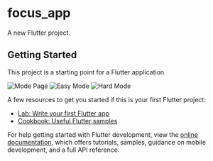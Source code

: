 # focus_app

A new Flutter project.

## Getting Started

This project is a starting point for a Flutter application.

![Mode Page](screenshots/SelectMode.png)
![Easy Mode](screenshots/EasyMode.png)
![Hard Mode](screenshots/HardMode.png)

A few resources to get you started if this is your first Flutter project:

- [Lab: Write your first Flutter app](https://docs.flutter.dev/get-started/codelab)
- [Cookbook: Useful Flutter samples](https://docs.flutter.dev/cookbook)

For help getting started with Flutter development, view the
[online documentation](https://docs.flutter.dev/), which offers tutorials,
samples, guidance on mobile development, and a full API reference.
